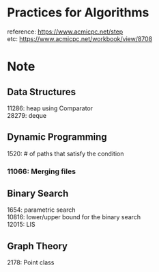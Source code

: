 # Practices for Algorithms
reference: https://www.acmicpc.net/step</br>
etc: https://www.acmicpc.net/workbook/view/8708

# Note
## Data Structures
11286: heap using Comparator</br>
28279: deque
## Dynamic Programming
1520: # of paths that satisfy the condition</br>
### 11066: Merging files</br>
## Binary Search
1654: parametric search</br>
10816: lower/upper bound for the binary search</br>
12015: LIS</br>
## Graph Theory
2178: Point class
